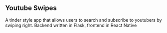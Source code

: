 ## Youtube Swipes
A tinder style app that allows users to search and subscribe to youtubers by swiping right. Backend written in Flask, frontend in React Native

